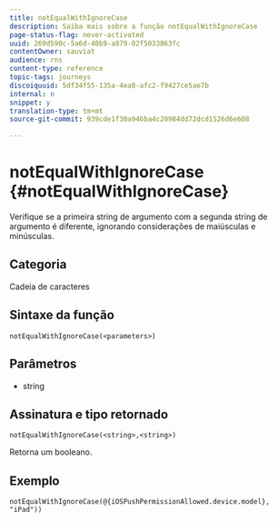 ```yaml
---
title: notEqualWithIgnoreCase
description: Saiba mais sobre a função notEqualWithIgnoreCase
page-status-flag: never-activated
uuid: 269d590c-5a6d-40b9-a879-02f5033863fc
contentOwner: sauviat
audience: rns
content-type: reference
topic-tags: journeys
discoiquuid: 5df34f55-135a-4ea8-afc2-f9427ce5ae7b
internal: n
snippet: y
translation-type: tm+mt
source-git-commit: 939cde1f30a946ba4c20984dd72dcd1526d6e608

---
```



# notEqualWithIgnoreCase {#notEqualWithIgnoreCase}

Verifique se a primeira string de argumento com a segunda string de argumento é diferente, ignorando considerações de maiúsculas e minúsculas.

## Categoria

Cadeia de caracteres

## Sintaxe da função

`notEqualWithIgnoreCase(<parameters>)`

## Parâmetros

* string

## Assinatura e tipo retornado

`notEqualWithIgnoreCase(<string>,<string>)`

Retorna um booleano.

## Exemplo

`notEqualWithIgnoreCase(@{iOSPushPermissionAllowed.device.model}, "iPad"))`
